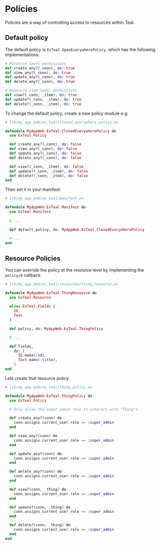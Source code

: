 # Policies

Policies are a way of controlling access to resources within Teal.

## Default policy

The default policy is `ExTeal.OpenEverywherePolicy`, which has the following implementations:

```elixir
# Resource level permissions
def create_any?(_conn), do: true
def view_any?(_conn), do: true
def update_any?(_conn), do: true
def delete_any?(_conn), do: true

# Resource item level permissions
def view?(_conn, _item), do: true
def update?(_conn, _item), do: true
def delete?(_conn, _item), do: true
```

To change the default policy, create a new policy module e.g:

```elixir
# lib/my_app_web/ex_teal/closed_everywhere_policy.ex

defmodule MyAppWeb.ExTeal.ClosedEverywherePolicy do
  use ExTeal.Policy

  def create_any?(_conn), do: false
  def view_any?(_conn), do: false
  def update_any?(_conn), do: false
  def delete_any?(_conn), do: false

  def view?(_conn, _item), do: false
  def update?(_conn, _item), do: false
  def delete?(_conn, _item), do: false
end

```

Then set it in your manifest:

```elixir
# lib/my_app_web/ex_teal/manifest.ex

defmodule MyAppWeb.ExTeal.Manifest do
  use ExTeal.Manifest
  
  # ...

  def default_policy, do: MyAppWeb.ExTeal.ClosedEverywherePolicy
  
  # ...
end

```

## Resource Policies

You can override the policy at the resource level by implementing the `policy/0` callback

```elixir
# lib/my_app_web/ex_teal/resources/thing_resource.ex

defmodule MyAppWeb.ExTeal.ThingResource do
  use ExTeal.Resource
  
  alias ExTeal.Fields.{
    ID,
    Text
  }

  def policy, do: MyAppWeb.ExTeal.ThingPolicy

  # ...

  def fields,
    do: [
      ID.make(:id),
      Text.make(:title),
    ]
end
```

Lets create that resource policy:

```elixir
# lib/my_app_web/ex_teal/thing_policy.ex

defmodule MyAppWeb.ExTeal.ThingPolicy do
  use ExTeal.Policy

  # Only allow the super_admin role to interact with "Thing"s

  def create_any?(conn) do
    conn.assigns.current_user.role == :super_admin
  end

  def view_any?(conn) do
    conn.assigns.current_user.role == :super_admin
  end

  def update_any?(conn) do
    conn.assigns.current_user.role == :super_admin
  end

  def delete_any?(conn) do
    conn.assigns.current_user.role == :super_admin
  end

  def view?(conn, _thing) do
    conn.assigns.current_user.role == :super_admin
  end

  def update?(conn, _thing) do
    conn.assigns.current_user.role == :super_admin
  end

  def delete?(conn, _thing) do
    conn.assigns.current_user.role == :super_admin
  end
end
```
